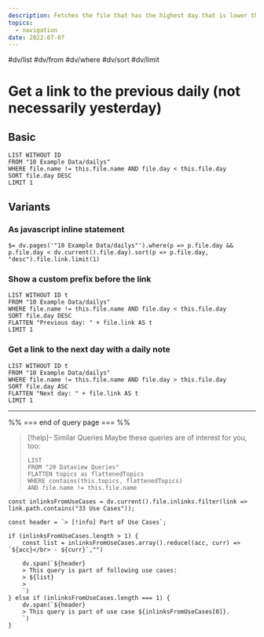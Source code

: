 ```yaml
---
description: Fetches the file that has the highest day that is lower than the current files day in order to get the previous day
topics:
  - navigation
date: 2022-07-07
---
```

#dv/list #dv/from #dv/where #dv/sort #dv/limit 

# Get a link to the previous daily (not necessarily yesterday)

## Basic 

```dataview
LIST WITHOUT ID
FROM "10 Example Data/dailys"
WHERE file.name != this.file.name AND file.day < this.file.day
SORT file.day DESC
LIMIT 1
```

## Variants

### As javascript inline statement

```
$= dv.pages('"10 Example Data/dailys"').where(p => p.file.day && p.file.day < dv.current().file.day).sort(p => p.file.day, "desc").file.link.limit(1)
```

### Show a custom prefix before the link

```dataview
LIST WITHOUT ID t
FROM "10 Example Data/dailys"
WHERE file.name != this.file.name AND file.day < this.file.day
SORT file.day DESC
FLATTEN "Previous day: " + file.link AS t
LIMIT 1
```

### Get a link to the next day with a daily note

```dataview
LIST WITHOUT ID t
FROM "10 Example Data/dailys"
WHERE file.name != this.file.name AND file.day > this.file.day
SORT file.day ASC
FLATTEN "Next day: " + file.link AS t
LIMIT 1
```

---
%% === end of query page === %%
> [!help]- Similar Queries
> Maybe these queries are of interest for you, too:
> ```dataview
> LIST
> FROM "20 Dataview Queries"
> FLATTEN topics as flattenedTopics
> WHERE contains(this.topics, flattenedTopics)
> AND file.name != this.file.name
> ```

```dataviewjs
const inlinksFromUseCases = dv.current().file.inlinks.filter(link => link.path.contains("33 Use Cases"));

const header = `> [!info] Part of Use Cases`;

if (inlinksFromUseCases.length > 1) {
	const list = inlinksFromUseCases.array().reduce((acc, curr) => `${acc}</br> - ${curr}`,"")

	dv.span(`${header}
    > This query is part of following use cases:
    > ${list}
    > 
	`)
} else if (inlinksFromUseCases.length === 1) {
	dv.span(`${header}
    > This query is part of use case ${inlinksFromUseCases[0]}.
	`)
}
```
